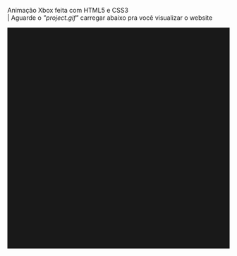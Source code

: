 Animação Xbox feita com HTML5 e CSS3<br>
| Aguarde o <i>"project.gif"</i> carregar abaixo pra você visualizar o website
<p align="center">
  <img width="800px" height="500px" src="project.gif">
</p>
